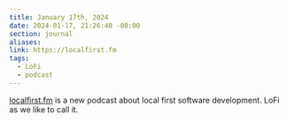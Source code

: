 ```yaml
---
title: January 17th, 2024
date: 2024-01-17, 21:26:40 -08:00
section: journal
aliases: 
link: https://localfirst.fm
tags:
  - LoFi
  - podcast
---
```

[localfirst.fm](https://www.localfirst.fm/) is a new podcast about local first software development. LoFi as we like to call it.